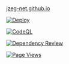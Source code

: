 #

[jzeg-net.github.io](https://jzeg-net.github.io)

[![Deploy](https://github.com/jzeg-net/jzeg-net.github.io/actions/workflows/deploy.yml/badge.svg?branch=main)](https://github.com/jzeg-net/jzeg-net.github.io/actions/workflows/deploy.yml)

[![CodeQL](https://github.com/jzeg-net/jzeg-net.github.io/actions/workflows/github-code-scanning/codeql/badge.svg)](https://github.com/jzeg-net/jzeg-net.github.io/actions/workflows/github-code-scanning/codeql)

[![Dependency Review](https://github.com/jzeg-net/jzeg-net.github.io/actions/workflows/dependency-review.yml/badge.svg)](https://github.com/jzeg-net/jzeg-net.github.io/actions/workflows/dependency-review.yml)

[![Page Views](https://visitcount.itsvg.in/api?id=jzeg-net&label=Page%20Views&color=3&icon=7&pretty=true)](https://jzeg-net.github.io)
